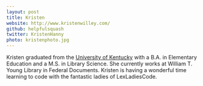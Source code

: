 ```yaml
---
layout: post
title: Kristen
website: http://www.kristenwilley.com/
github: helpfulsquash
twitter: KristenHanny
photo: kristenphoto.jpg
---
```

Kristen graduated from the [University of Kentucky](http://www.uky.edu/) with a B.A. in Elementary Education and a M.S. in Library Science. She currently works at William T. Young Library in Federal Documents. Kristen is having a wonderful time learning to code with the fantastic ladies of LexLadiesCode.
